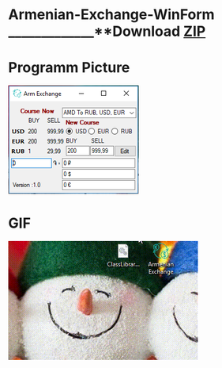 # Armenian-Exchange-WinForm _____________**Download [ZIP](https://github.com/SurenKhachatryan/Armenian-Exchange-WinForm/blob/master/Armenian_Exchange.exe.zip)

# Programm Picture
![](https://github.com/SurenKhachatryan/Armenian-Exchange-WinForm/blob/master/Armenian%20Exchange.PNG)

# GIF
![](https://github.com/SurenKhachatryan/Armenian-Exchange-WinForm/blob/master/Armenian%20Exchange.gif)

